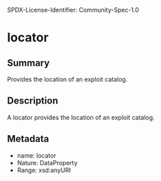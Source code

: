 SPDX-License-Identifier: Community-Spec-1.0

# locator

## Summary

Provides the location of an exploit catalog.

## Description

A locator provides the location of an exploit catalog.

## Metadata

- name: locator
- Nature: DataProperty
- Range: xsd:anyURI
